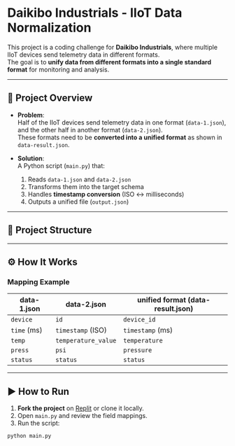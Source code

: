 # Daikibo Industrials - IIoT Data Normalization

This project is a coding challenge for **Daikibo Industrials**, where multiple IIoT devices send telemetry data in different formats.  
The goal is to **unify data from different formats into a single standard format** for monitoring and analysis.

---

## 🚀 Project Overview

- **Problem**:  
  Half of the IIoT devices send telemetry data in one format (`data-1.json`), and the other half in another format (`data-2.json`).  
  These formats need to be **converted into a unified format** as shown in `data-result.json`.

- **Solution**:  
  A Python script (`main.py`) that:
  1. Reads `data-1.json` and `data-2.json`  
  2. Transforms them into the target schema  
  3. Handles **timestamp conversion** (ISO ↔ milliseconds)  
  4. Outputs a unified file (`output.json`)  

---

## 📂 Project Structure


---

## ⚙️ How It Works

### Mapping Example

| data-1.json        | data-2.json          | unified format (data-result.json) |
|--------------------|----------------------|-----------------------------------|
| `device`           | `id`                 | `device_id`                       |
| `time` (ms)        | `timestamp` (ISO)    | `timestamp` (ms)                  |
| `temp`             | `temperature_value`  | `temperature`                     |
| `press`            | `psi`                | `pressure`                        |
| `status`           | `status`             | `status`                          |

---

## ▶️ How to Run

1. **Fork the project** on [Replit](https://replit.com) or clone it locally.  
2. Open `main.py` and review the field mappings.  
3. Run the script:

```bash
python main.py
